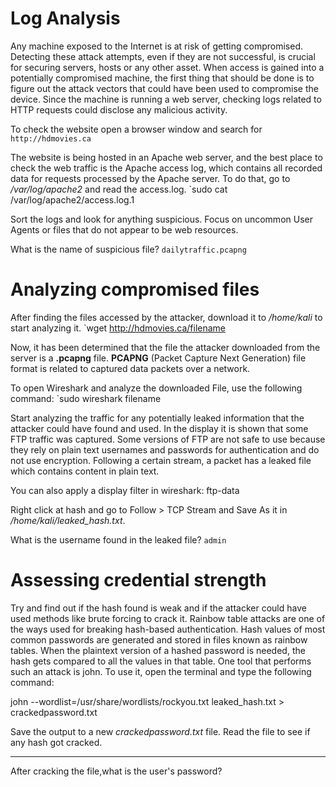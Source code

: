 # Log Analysis

Any machine exposed to the Internet is at risk of getting compromised. Detecting these attack attempts, even if they are not successful, is crucial for securing servers, hosts or any other asset. When access is gained into a potentially compromised machine, the first thing that should be done is to figure out the attack vectors that could have been used to compromise the device. Since the machine is running a web server, checking logs related to HTTP requests could disclose any malicious activity.

To check the website open a browser window and search for `http://hdmovies.ca`

The website is being hosted in an Apache web server, and the best place to check the web traffic is the Apache access log, which contains all recorded data for requests processed by the Apache server. To do that, go to _/var/log/apache2_ and read the access.log.
`sudo cat /var/log/apache2/access.log.1

Sort the logs and look for anything suspicious. Focus on uncommon User Agents or files that do not appear to be web resources.

What is the name of suspicious file? `dailytraffic.pcapng`
# Analyzing compromised files

After finding the files accessed by the attacker, download it to _/home/kali_ to start analyzing it.
`wget http://hdmovies.ca/filename

Now, it has been determined that the file the attacker downloaded from the server is a **.pcapng** file. **PCAPNG** (Packet Capture Next Generation) file format is related to captured data packets over a network.

To open Wireshark and analyze the downloaded File, use the following command:
`sudo wireshark filename

Start analyzing the traffic for any potentially leaked information that the attacker could have found and used. In the display it is shown that some FTP traffic was captured. Some versions of FTP are not safe to use because they rely on plain text usernames and passwords for authentication and do not use encryption. Following a certain stream, a packet has a leaked file which contains content in plain text.

You can also apply a display filter in wireshark: ftp-data

Right click at hash and go to Follow > TCP Stream and Save As it in _/home/kali/leaked_hash.txt_.

What is the username found in the leaked file? `admin`
# Assessing credential strength

Try and find out if the hash found is weak and if the attacker could have used methods like brute forcing to crack it. Rainbow table attacks are one of the ways used for breaking hash-based authentication. Hash values of most common passwords are generated and stored in files known as rainbow tables. When the plaintext version of a hashed password is needed, the hash gets compared to all the values in that table. One tool that performs such an attack is john. To use it, open the terminal and type the following command:

john --wordlist=/usr/share/wordlists/rockyou.txt leaked_hash.txt > crackedpassword.txt

Save the output to a new _crackedpassword.txt_ file. Read the file to see if any hash got cracked.

---

After cracking the file,what is the user's password?